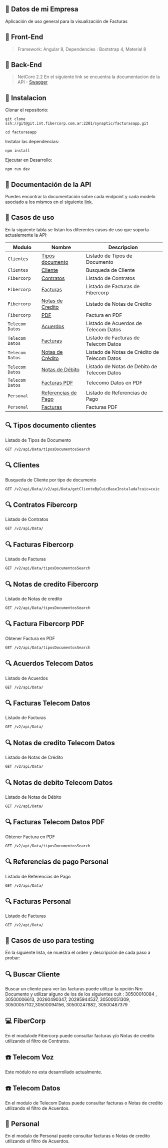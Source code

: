 ## :blue_book:  Datos de mi Empresa

Aplicación de uso general para la visualización de Facturas

## :blue_book: Front-End
> Framework: Angular 8,
> Dependencies : Bootstrap 4, Material 8

## :blue_book: Back-End
> NetCore 2.2
En el siguiente link se encuentra la documentacion de la API - [Swagger](https://desktopdesa.fibercorp.com.ar/v2/swagger/index.html) 

## :blue_book: Instalacion

Clonar el repositorio:

```
git clone ssh://git@git.int.fibercorp.com.ar:2201/synaptic/facturasapp.git

cd facturasapp

```

Instalar las dependencias:

```
npm install
```

Ejecutar en Desarrollo:

```
npm run dev
```

## :blue_book: Documentación de la API

Puedes encontrar la documentación sobre cada endpoint y cada modelo asociado a los mismos en el siguiente [link](https://gestiondesa.fibercorp.com.ar/v2/swagger).

## :orange_book: Casos de uso 

En la siguiente tabla se listan los diferentes casos de uso que soporta actualemente la API:

|              Modulo               |                                     Nombre                                      |                          Descripcion                           |
| --- | --- | --- |
| `Clientes` | [Tipos documento](#mag-tipos-documento-clientes) |  Listado de Tipos de Documento|
| `Clientes` | [Cliente](#mag-clientes) | Busqueda de Cliente |
| `Fibercorp` | [Contratos](#mag-contratos-fibercorp) | Listado de Contratos |
| `Fibercorp` | [Facturas](#mag-facturas-fibercorp) | Listado de Facturas de Fibercorp |
| `Fibercorp` | [Notas de Credito](#mag-notas-de-credito-fibercorp) |  Listado de Notas de Crédito |
| `Fibercorp` | [PDF](#mag-factura-fibercorp-pdf) | Factura en PDF |
| `Telecom Datos` | [Acuerdos](#mag-acuerdos-telecom-datos) | Listado de Acuerdos de Telecom Datos |
| `Telecom Datos` | [Facturas](#mag-facturas-telecom-datos) | Listado de Facturas de Telecom Datos |
| `Telecom Datos` | [Notas de Crédito](#mag-notas-de-credito-telecom-datos) | Listado de Notas de Crédito de Telecom Datos |
| `Telecom Datos` | [Notas de Débito](#mag-notas-de-debito-telecom-datos) |Listado de Notas de Debito de Telecom Datos |
| `Telecom Datos` | [Facturas PDF](#mag-facturas-telecom-datos-pdf) | Telecomo Datos en PDF |
| `Personal` | [Referencias de Pago](#mag-referencias-de-pago-personal) | Listado de Referencias de Pago|
| `Personal` | [Facturas ](#mag-facturas-personal) | Facturas PDF |


## :mag: Tipos documento clientes

Listado de Tipos de Documento 

```
GET /v2/api/Data/tiposDocumentosSearch

```

## :mag: Clientes

Busqueda de Cliente por tipo de documento

```
GET /v2/api/Data//v2/api/Data/getClienteByCuicBaseInstalada?cuic=cuic

```

## :mag: Contratos Fibercorp

Listado de Contratos 

```
GET /v2/api/Data/

```

## :mag: Facturas Fibercorp

Listado de Facturas 

```
GET /v2/api/Data/tiposDocumentosSearch

```

## :mag: Notas de credito Fibercorp

Listado de Notas de credito

```
GET /v2/api/Data/tiposDocumentosSearch

```

## :mag: Factura Fibercorp PDF

Obtener Factura en PDF

```
GET /v2/api/Data/tiposDocumentosSearch

```

## :mag: Acuerdos Telecom Datos

Listado de Acuerdos

```
GET /v2/api/Data/

```


## :mag: Facturas Telecom Datos

Listado de Facturas

```
GET /v2/api/Data/

```


## :mag: Notas de credito Telecom Datos

Listado de Notas de Crédito

```
GET /v2/api/Data/

```


## :mag: Notas de debito Telecom Datos

Listado de Notas de Débito

```
GET /v2/api/Data/

```


## :mag: Facturas Telecom Datos PDF

Obtener Factura en PDF

```
GET /v2/api/Data/tiposDocumentosSearch

```


## :mag: Referencias de pago Personal

Listado de Referencias de Pago

```
GET /v2/api/Data/

```

## :mag: Facturas Personal

Listado de Facturas

```
GET /v2/api/Data/

```




## :green_book: Casos de uso para testing

En la siguiente lista, se muestra el orden y descripción de cada paso a probar:




## :mag: Buscar Cliente

Buscar un cliente para ver las facturas puede utilizar la opción Nro Documento y utilizar alguno de los  de los siguientes  cuit : 30500010084 , 30500006613, 20260490347, 20295944537, 30500051309, 30500057102,30500094156,  30500247882, 30500487379


## :computer: FiberCorp

En el modulode Fibercorp puede consultar facturas y/o Notas de credito utilizando el filtro de Contratos.

## :phone: Telecom Voz

Este módulo no esta desarrollado actualmente.

## :phone: Telecom Datos

En el modulo de Telecom Datos puede consultar facturas o Notas de credito utilizando el filtro de Acuerdos.

## :iphone: Personal

En el modulo de Personal puede consultar facturas o Notas de credito utilizando el filtro de Acuerdos.




